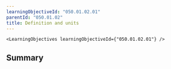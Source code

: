 ```yaml
---
learningObjectiveId: "050.01.02.01"
parentId: "050.01.02"
title: Definition and units
---
```


```tsx eval
<LearningObjectives learningObjectiveId={"050.01.02.01"} />
```

## Summary
